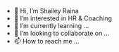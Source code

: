 - 👋 Hi, I’m Shailey Raina
- 👀 I’m interested in HR & Coaching
- 🌱 I’m currently learning ...
- 💞️ I’m looking to collaborate on ...
- 📫 How to reach me ...

<!---
rainashailey/rainashailey is a ✨ special ✨ repository because its `README.md` (this file) appears on your GitHub profile.
You can click the Preview link to take a look at your changes.
--->

